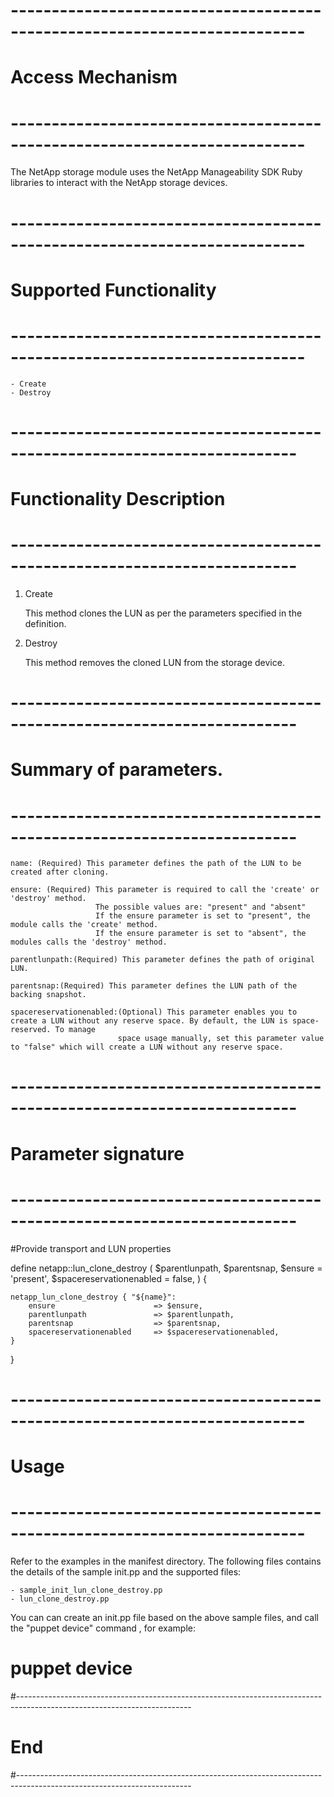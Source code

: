 # --------------------------------------------------------------------------
# Access Mechanism 
# --------------------------------------------------------------------------

  The NetApp storage module uses the NetApp Manageability SDK Ruby libraries to interact with the NetApp storage devices.

# --------------------------------------------------------------------------
#  Supported Functionality
# --------------------------------------------------------------------------

	- Create
	- Destroy

# -------------------------------------------------------------------------
# Functionality Description
# -------------------------------------------------------------------------


  1. Create

     This method clones the LUN as per the parameters specified in the definition. 

   
  2. Destroy

     This method removes the cloned LUN from the storage device.  


# -------------------------------------------------------------------------
# Summary of parameters.
# -------------------------------------------------------------------------

    name: (Required) This parameter defines the path of the LUN to be created after cloning.

    ensure: (Required) This parameter is required to call the 'create' or 'destroy' method.
                       The possible values are: "present" and "absent"
                       If the ensure parameter is set to "present", the module calls the 'create' method.
                       If the ensure parameter is set to "absent", the modules calls the 'destroy' method.
    
    parentlunpath:(Required) This parameter defines the path of original LUN.	     
    
    parentsnap:(Required) This parameter defines the LUN path of the backing snapshot.     
    
    spacereservationenabled:(Optional) This parameter enables you to create a LUN without any reserve space. By default, the LUN is space-reserved. To manage
                            space usage manually, set this parameter value to "false" which will create a LUN without any reserve space.		    
    

# -------------------------------------------------------------------------
# Parameter signature 
# -------------------------------------------------------------------------

#Provide transport and LUN properties

define netapp::lun_clone_destroy (
        $parentlunpath,
        $parentsnap,
        $ensure                       = 'present',
        $spacereservationenabled      =  false,
        ) {

    netapp_lun_clone_destroy { "${name}":
        ensure                      => $ensure,
        parentlunpath               => $parentlunpath,
        parentsnap                  => $parentsnap,
        spacereservationenabled     => $spacereservationenabled,
    }
}

# --------------------------------------------------------------------------
# Usage
# --------------------------------------------------------------------------
   Refer to the examples in the manifest directory.
   The following files contains the details of the sample init.pp and the supported files:

    - sample_init_lun_clone_destroy.pp
    - lun_clone_destroy.pp
   
   You can can create an init.pp file based on the above sample files, and call the "puppet device" command , for example: 
   # puppet device

#-------------------------------------------------------------------------------------------------------------------------
# End
#-------------------------------------------------------------------------------------------------------------------------	

